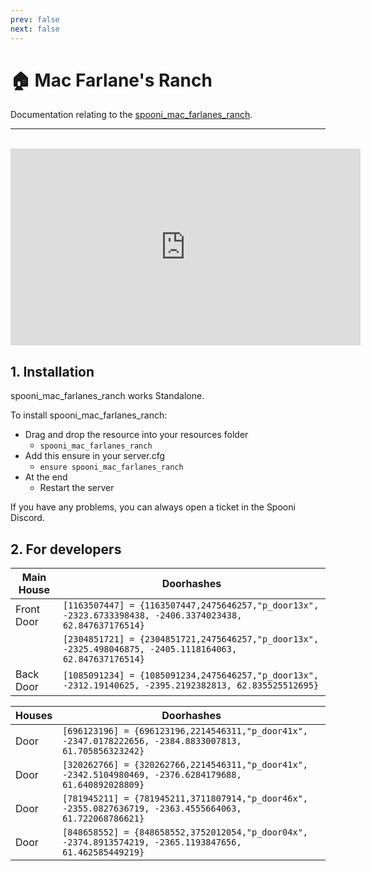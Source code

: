 ```yaml
---
prev: false
next: false
---
```


# 🏠 Mac Farlane's Ranch
Documentation relating to the [spooni_mac_farlanes_ranch](https://spooni-mapping.tebex.io/package/5905786).

___
<br>
<iframe width="560" height="315" src="https://www.youtube.com/embed/cNJcAJRx7N4 " frameborder="0" allow="accelerometer; autoplay; clipboard-write; encrypted-media; gyroscope; picture-in-picture; web-share" allowfullscreen></iframe>

## 1. Installation
spooni_mac_farlanes_ranch works Standalone.  

To install spooni_mac_farlanes_ranch:
- Drag and drop the resource into your resources folder
  - `spooni_mac_farlanes_ranch`
- Add this ensure in your server.cfg
  - `ensure spooni_mac_farlanes_ranch`
- At the end
  - Restart the server

If you have any problems, you can always open a ticket in the Spooni Discord.

## 2. For developers
| Main House                | Doorhashes
|---------------------------|----------------------------------------------------------------------------------|
| Front Door                | `[1163507447] = {1163507447,2475646257,"p_door13x", -2323.6733398438, -2406.3374023438, 62.847637176514}`
|                           | `[2304851721] = {2304851721,2475646257,"p_door13x", -2325.498046875, -2405.1118164063, 62.847637176514}`
| Back Door                 | `[1085091234] = {1085091234,2475646257,"p_door13x", -2312.19140625, -2395.2192382813, 62.835525512695}`


| Houses                    | Doorhashes
|---------------------------|----------------------------------------------------------------------------------|
| Door                      | `[696123196] = {696123196,2214546311,"p_door41x", -2347.0178222656, -2384.8833007813, 61.705856323242}`
| Door                      | `[320262766] = {320262766,2214546311,"p_door41x", -2342.5104980469, -2376.6284179688, 61.640892028809}`
| Door                      | `[781945211] = {781945211,3711807914,"p_door46x", -2355.0827636719, -2363.4555664063, 61.722068786621}`
| Door                      | `[848658552] = {848658552,3752012054,"p_door04x", -2374.8913574219, -2365.1193847656, 61.462585449219}`